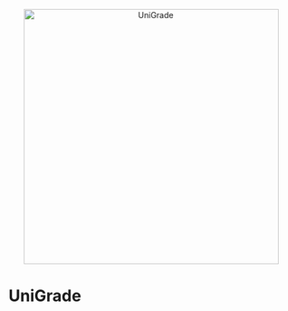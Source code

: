 
<p align="center">
  <img alt= "UniGrade" src="https://github.com/Shalevro2/UniGrade/blob/main/pictures/UniGrade.png"     width="450">
</p>

# UniGrade
